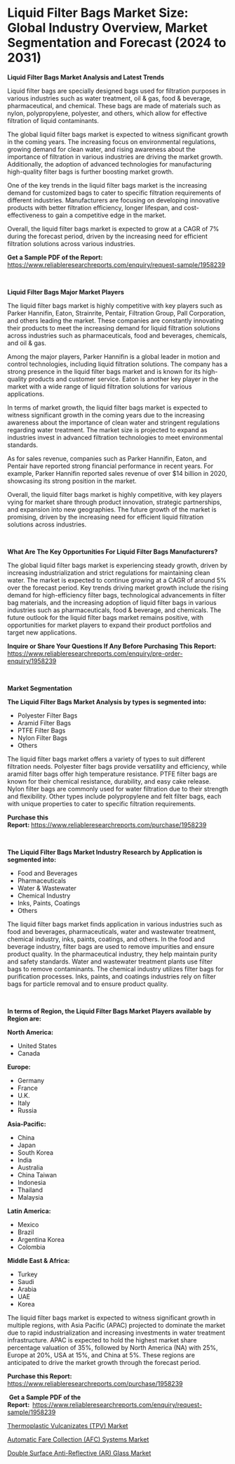 <p><h1>Liquid Filter Bags Market Size: Global Industry Overview, Market Segmentation and Forecast (2024 to 2031)</h1></p><p><strong>Liquid Filter Bags Market Analysis and Latest Trends</strong></p>
<p><p>Liquid filter bags are specially designed bags used for filtration purposes in various industries such as water treatment, oil & gas, food & beverage, pharmaceutical, and chemical. These bags are made of materials such as nylon, polypropylene, polyester, and others, which allow for effective filtration of liquid contaminants.</p><p>The global liquid filter bags market is expected to witness significant growth in the coming years. The increasing focus on environmental regulations, growing demand for clean water, and rising awareness about the importance of filtration in various industries are driving the market growth. Additionally, the adoption of advanced technologies for manufacturing high-quality filter bags is further boosting market growth.</p><p>One of the key trends in the liquid filter bags market is the increasing demand for customized bags to cater to specific filtration requirements of different industries. Manufacturers are focusing on developing innovative products with better filtration efficiency, longer lifespan, and cost-effectiveness to gain a competitive edge in the market.</p><p>Overall, the liquid filter bags market is expected to grow at a CAGR of 7% during the forecast period, driven by the increasing need for efficient filtration solutions across various industries.</p></p>
<p><strong>Get a Sample PDF of the Report:&nbsp;</strong> <a href="https://www.reliableresearchreports.com/enquiry/request-sample/1958239">https://www.reliableresearchreports.com/enquiry/request-sample/1958239</a></p>
<p>&nbsp;</p>
<p><strong>Liquid Filter Bags Major Market Players</strong></p>
<p><p>The liquid filter bags market is highly competitive with key players such as Parker Hannifin, Eaton, Strainrite, Pentair, Filtration Group, Pall Corporation, and others leading the market. These companies are constantly innovating their products to meet the increasing demand for liquid filtration solutions across industries such as pharmaceuticals, food and beverages, chemicals, and oil & gas.</p><p>Among the major players, Parker Hannifin is a global leader in motion and control technologies, including liquid filtration solutions. The company has a strong presence in the liquid filter bags market and is known for its high-quality products and customer service. Eaton is another key player in the market with a wide range of liquid filtration solutions for various applications.</p><p>In terms of market growth, the liquid filter bags market is expected to witness significant growth in the coming years due to the increasing awareness about the importance of clean water and stringent regulations regarding water treatment. The market size is projected to expand as industries invest in advanced filtration technologies to meet environmental standards.</p><p>As for sales revenue, companies such as Parker Hannifin, Eaton, and Pentair have reported strong financial performance in recent years. For example, Parker Hannifin reported sales revenue of over $14 billion in 2020, showcasing its strong position in the market.</p><p>Overall, the liquid filter bags market is highly competitive, with key players vying for market share through product innovation, strategic partnerships, and expansion into new geographies. The future growth of the market is promising, driven by the increasing need for efficient liquid filtration solutions across industries.</p></p>
<p>&nbsp;</p>
<p><strong>What Are The Key Opportunities For Liquid Filter Bags Manufacturers?</strong></p>
<p><p>The global liquid filter bags market is experiencing steady growth, driven by increasing industrialization and strict regulations for maintaining clean water. The market is expected to continue growing at a CAGR of around 5% over the forecast period. Key trends driving market growth include the rising demand for high-efficiency filter bags, technological advancements in filter bag materials, and the increasing adoption of liquid filter bags in various industries such as pharmaceuticals, food & beverage, and chemicals. The future outlook for the liquid filter bags market remains positive, with opportunities for market players to expand their product portfolios and target new applications.</p></p>
<p><strong>Inquire or Share Your Questions If Any Before Purchasing This Report:</strong> <a href="https://www.reliableresearchreports.com/enquiry/pre-order-enquiry/1958239">https://www.reliableresearchreports.com/enquiry/pre-order-enquiry/1958239</a></p>
<p>&nbsp;</p>
<p><strong>Market Segmentation</strong></p>
<p><strong>The Liquid Filter Bags Market Analysis by types is segmented into:</strong></p>
<p><ul><li>Polyester Filter Bags</li><li>Aramid Filter Bags</li><li>PTFE Filter Bags</li><li>Nylon Filter Bags</li><li>Others</li></ul></p>
<p><p>The liquid filter bags market offers a variety of types to suit different filtration needs. Polyester filter bags provide versatility and efficiency, while aramid filter bags offer high temperature resistance. PTFE filter bags are known for their chemical resistance, durability, and easy cake release. Nylon filter bags are commonly used for water filtration due to their strength and flexibility. Other types include polypropylene and felt filter bags, each with unique properties to cater to specific filtration requirements.</p></p>
<p><strong>Purchase this Report:&nbsp;</strong><a href="https://www.reliableresearchreports.com/purchase/1958239">https://www.reliableresearchreports.com/purchase/1958239</a></p>
<p>&nbsp;</p>
<p><strong>The Liquid Filter Bags Market Industry Research by Application is segmented into:</strong></p>
<p><ul><li>Food and Beverages</li><li>Pharmaceuticals</li><li>Water & Wastewater</li><li>Chemical Industry</li><li>Inks, Paints, Coatings</li><li>Others</li></ul></p>
<p><p>The liquid filter bags market finds application in various industries such as food and beverages, pharmaceuticals, water and wastewater treatment, chemical industry, inks, paints, coatings, and others. In the food and beverage industry, filter bags are used to remove impurities and ensure product quality. In the pharmaceutical industry, they help maintain purity and safety standards. Water and wastewater treatment plants use filter bags to remove contaminants. The chemical industry utilizes filter bags for purification processes. Inks, paints, and coatings industries rely on filter bags for particle removal and to ensure product quality.</p></p>
<p>&nbsp;</p>
<p><strong>In terms of Region, the Liquid Filter Bags Market Players available by Region are:</strong></p>
<p>
    <p> <strong> North America: </strong>
        <ul>
            <li>United States</li>
            <li>Canada</li>
        </ul>
        </p> 
    <p> <strong> Europe: </strong>
        <ul>
            <li>Germany</li>
            <li>France</li>
            <li>U.K.</li>
            <li>Italy</li>
            <li>Russia</li>
        </ul>
        </p> 
    <p> <strong> Asia-Pacific: </strong>
        <ul>
            <li>China</li>
            <li>Japan</li>
            <li>South Korea</li>
            <li>India</li>
            <li>Australia</li>
            <li>China Taiwan</li>
            <li>Indonesia</li>
            <li>Thailand</li>
            <li>Malaysia</li>
        </ul>
        </p> 
    <p> <strong> Latin America: </strong>
        <ul>
            <li>Mexico</li>
            <li>Brazil</li>
            <li>Argentina Korea</li>
            <li>Colombia</li>
        </ul>
        </p> 
    <p> <strong> Middle East & Africa: </strong>
        <ul>
            <li>Turkey</li>
            <li>Saudi</li>
            <li>Arabia</li>
            <li>UAE</li>
            <li>Korea</li>
        </ul>
    </p>
    </p>
<p><p>The liquid filter bags market is expected to witness significant growth in multiple regions, with Asia Pacific (APAC) projected to dominate the market due to rapid industrialization and increasing investments in water treatment infrastructure. APAC is expected to hold the highest market share percentage valuation of 35%, followed by North America (NA) with 25%, Europe at 20%, USA at 15%, and China at 5%. These regions are anticipated to drive the market growth through the forecast period.</p></p>
<p><strong>Purchase this Report: </strong><a href="https://www.reliableresearchreports.com/purchase/1958239">https://www.reliableresearchreports.com/purchase/1958239</a></p>
<p>&nbsp;<strong>Get a Sample PDF of the Report:&nbsp;&nbsp;</strong><a href="https://www.reliableresearchreports.com/enquiry/request-sample/1958239">https://www.reliableresearchreports.com/enquiry/request-sample/1958239</a></p>
<p><strong></strong></p>
<p><p><a href="https://view.publitas.com/reportprime-1/thermoplastic-vulcanizates-tpv-market-offer-valuable-insights-into-market-size-market-share-market-trends-and-projections-spanning-from-2023-to-2030/">Thermoplastic Vulcanizates (TPV) Market</a></p><p><a href="https://view.publitas.com/reportprime-1/automatic-fare-collection-afc-systems-market-provides-detailed-segmentation-of-this-market-based-on-type-application-and-region-and-forecast-for-the-period-from-2023-2030/">Automatic Fare Collection (AFC) Systems Market</a></p><p><a href="https://view.publitas.com/reportprime-1/double-surface-anti-reflective-ar-glass-market-research-report-reveals-the-latest-trends-and-opportunities-of-this-market-for-period-from-2023-2030/">Double Surface Anti-Reflective (AR) Glass Market</a></p></p>